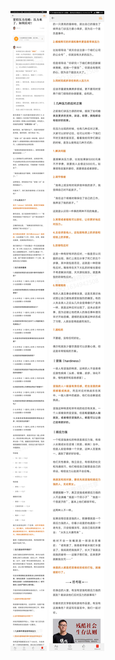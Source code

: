 ![](../../images/2017年08月/GX0822掌控压力攻略：压力来了，如何应对？.jpg)
![](../../images/2017年08月/GX0822掌控压力攻略：压力来了，如何应对？2.jpg)
